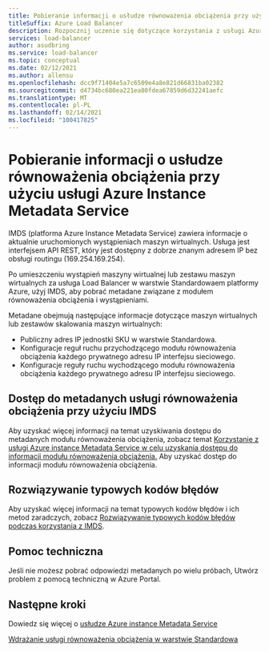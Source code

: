 ```yaml
---
title: Pobieranie informacji o usłudze równoważenia obciążenia przy użyciu usługi Azure Instance Metadata Service
titleSuffix: Azure Load Balancer
description: Rozpocznij uczenie się dotyczące korzystania z usługi Azure Instance Metadata Service w celu pobrania informacji o usłudze równoważenia obciążenia.
services: load-balancer
author: asudbring
ms.service: load-balancer
ms.topic: conceptual
ms.date: 02/12/2021
ms.author: allensu
ms.openlocfilehash: dcc9f71404e5a7c6509e4a8e821d66831ba02382
ms.sourcegitcommit: d4734bc680ea221ea80fdea67859d6d32241aefc
ms.translationtype: MT
ms.contentlocale: pl-PL
ms.lasthandoff: 02/14/2021
ms.locfileid: "100417825"
---
```

# <a name="retrieve-load-balancer-information-by-using-the-azure-instance-metadata-service"></a>Pobieranie informacji o usłudze równoważenia obciążenia przy użyciu usługi Azure Instance Metadata Service

IMDS (platforma Azure Instance Metadata Service) zawiera informacje o aktualnie uruchomionych wystąpieniach maszyn wirtualnych. Usługa jest interfejsem API REST, który jest dostępny z dobrze znanym adresem IP bez obsługi routingu (169.254.169.254). 

Po umieszczeniu wystąpień maszyny wirtualnej lub zestawu maszyn wirtualnych za usługa Load Balancer w warstwie Standardowaem platformy Azure, użyj IMDS, aby pobrać metadane związane z modułem równoważenia obciążenia i wystąpieniami.

Metadane obejmują następujące informacje dotyczące maszyn wirtualnych lub zestawów skalowania maszyn wirtualnych:

* Publiczny adres IP jednostki SKU w warstwie Standardowa.
* Konfiguracje reguł ruchu przychodzącego modułu równoważenia obciążenia każdego prywatnego adresu IP interfejsu sieciowego.
* Konfiguracje reguły ruchu wychodzącego modułu równoważenia obciążenia każdego prywatnego adresu IP interfejsu sieciowego.

## <a name="access-the-load-balancer-metadata-using-the-imds"></a>Dostęp do metadanych usługi równoważenia obciążenia przy użyciu IMDS

Aby uzyskać więcej informacji na temat uzyskiwania dostępu do metadanych modułu równoważenia obciążenia, zobacz temat [Korzystanie z usługi Azure instance Metadata Service w celu uzyskania dostępu do informacji modułu równoważenia obciążenia.](howto-load-balancer-imds.md) Aby uzyskać dostęp do informacji modułu równoważenia obciążenia.

## <a name="troubleshoot-common-error-codes"></a>Rozwiązywanie typowych kodów błędów

Aby uzyskać więcej informacji na temat typowych kodów błędów i ich metod zaradczych, zobacz [Rozwiązywanie typowych kodów błędów podczas korzystania z IMDS](troubleshoot-load-balancer-imds.md). 

## <a name="support"></a>Pomoc techniczna

Jeśli nie możesz pobrać odpowiedzi metadanych po wielu próbach, Utwórz problem z pomocą techniczną w Azure Portal.

## <a name="next-steps"></a>Następne kroki
Dowiedz się więcej o [usłudze Azure instance Metadata Service](/virtual-machines/windows/instance-metadata-service)

[Wdrażanie usługi równoważenia obciążenia w warstwie Standardowa](quickstart-load-balancer-standard-public-portal.md)

